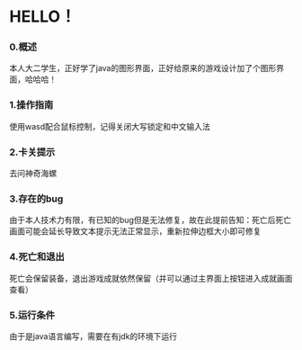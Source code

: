 # HELLO！

### 0.概述

本人大二学生，正好学了java的图形界面，正好给原来的游戏设计加了个图形界面，哈哈哈！

### 1.操作指南

使用wasd配合鼠标控制，记得关闭大写锁定和中文输入法

### 2.卡关提示

去问神奇海螺

### 3.存在的bug

由于本人技术力有限，有已知的bug但是无法修复，故在此提前告知：死亡后死亡画面可能会延长导致文本提示无法正常显示，重新拉伸边框大小即可修复

### 4.死亡和退出

死亡会保留装备，退出游戏成就依然保留（并可以通过主界面上按钮进入成就画面查看）

### 5.运行条件

由于是java语言编写，需要在有jdk的环境下运行